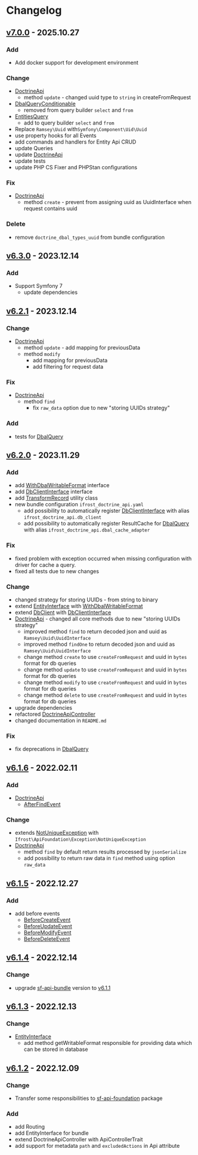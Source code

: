# Changelog
## [v7.0.0] - 2025.10.27
### Add
- Add docker support for development environment

### Change
- [DoctrineApi](src/Utility/DoctrineApi.php)
  - method `update` - changed uuid type to `string` in createFromRequest
- [DbalQueryConditionable](src/Query/DbalQueryConditionable.php)
  - removed from query builder `select` and `from`
- [EntitiesQuery](src/Query/Entity/EntitiesQuery.php)
  - add to query builder `select` and `from`
- Replace `Ramsey\Uuid` with`Symfony\Component\Uid\Uuid`
- use property hooks for all Events
- add commands and handlers for Entity Api CRUD
- update Queries
- update [DoctrineApi](src/Utility/DoctrineApi.php)
- update tests
- update PHP CS Fixer and PHPStan configurations

### Fix
- [DoctrineApi](src/Utility/DoctrineApi.php)
  - method `create` - prevent from assigning uuid as UuidInterface when request contains uuid

### Delete
- remove `doctrine_dbal_types_uuid` from bundle configuration

## [v6.3.0] - 2023.12.14
### Add
- Support Symfony 7
  - update dependencies

## [v6.2.1] - 2023.12.14
### Change
- [DoctrineApi](src/Utility/DoctrineApi.php)
  - method `update` - add mapping for previousData
  - method `modify`
    - add mapping for previousData
    - add filtering for request data

### Fix
- [DoctrineApi](src/Utility/DoctrineApi.php)
  - method `find`
    - fix `raw_data` option due to new "storing UUIDs strategy"

### Add
- tests for [DbalQuery](src/Query/DbalQuery.php)

## [v6.2.0] - 2023.11.29
### Add
- add [WithDbalWritableFormat](src/Entity/WithDbalWritableFormat.php) interface
- add [DbClientInterface](src/Utility/DbClientInterface.php) interface
- add [TransformRecord](src/Utility/TransformRecord.php) utility class
- new bundle configuration `ifrost_doctrine_api.yaml`
  - add possibility to automatically register [DbClientInterface](src/Utility/DbClientInterface.php) with alias `ifrost_doctrine_api.db_client`
  - add possibility to automatically register ResultCache for [DbalQuery](src/Query/DbalQuery.php) with alias `ifrost_doctrine_api.dbal_cache_adapter`

### Fix
- fixed problem with exception occurred when missing configuration with driver for cache a query.
- fixed all tests due to new changes

### Change
- changed strategy for storing UUIDs - from string to binary
- extend [EntityInterface](src/Entity/EntityInterface.php) with [WithDbalWritableFormat](src/Entity/WithDbalWritableFormat.php)
- extend [DbClient](src/Utility/DbClient.php) with [DbClientInterface](src/Utility/DbClientInterface.php)
- [DoctrineApi](src/Utility/DoctrineApi.php) - changed all core methods due to new "storing UUIDs strategy"
  - improved method `find` to return decoded json and uuid as `Ramsey\Uuid\UuidInterface`
  - improved method `findOne` to return decoded json and uuid as `Ramsey\Uuid\UuidInterface`
  - change method `create` to use `createFromRequest` and uuid in `bytes` format for db queries
  - change method `update` to use `createFromRequest` and uuid in `bytes` format for db queries
  - change method `modify` to use `createFromRequest` and uuid in `bytes` format for db queries
  - change method `delete` to use `createFromRequest` and uuid in `bytes` format for db queries
- upgrade dependencies
- refactored [DoctrineApiController](src/Controller/DoctrineApiController.php)
- changed documentation in `README.md`

### Fix
- fix deprecations in [DbalQuery](src/Query/DbalQuery.php)

## [v6.1.6] - 2022.02.11
### Add
- [DoctrineApi](src/Utility/DoctrineApi.php)
  - [AfterFindEvent](src/Event/AfterFindEvent.php)
### Change
- extends [NotUniqueException](src/Exception/NotUniqueException.php) with `Ifrost\ApiFoundation\Exception\NotUniqueException`
- [DoctrineApi](src/Utility/DoctrineApi.php)
  - method `find` by default return results processed by `jsonSerialize` 
  - add possibility to return raw data in `find` method using option `raw_data`

## [v6.1.5] - 2022.12.27
### Add
- add before events 
  - [BeforeCreateEvent](src/Event/BeforeCreateEvent.php)
  - [BeforeUpdateEvent](src/Event/BeforeUpdateEvent.php)
  - [BeforeModifyEvent](src/Event/BeforeModifyEvent.php)
  - [BeforeDeleteEvent](src/Event/BeforeDeleteEvent.php)

## [v6.1.4] - 2022.12.14
### Change
- upgrade [sf-api-bundle](https://github.com/grzegorz-jamroz/sf-api-bundle) version to [v6.1.1](https://github.com/grzegorz-jamroz/sf-api-bundle/releases/tag/v6.1.1)

## [v6.1.3] - 2022.12.13
### Change
- [EntityInterface](src/Entity/EntityInterface.php)
  - add method getWritableFormat responsible for providing data which can be stored in database

## [v6.1.2] - 2022.12.09
### Change
- Transfer some responsibilities to [sf-api-foundation](https://github.com/grzegorz-jamroz/sf-api-foundation) package
### Add
- add Routing
- add EntityInterface for bundle
- extend DoctrineApiController with ApiControllerTrait
- add support for metadata `path` and `excludedActions` in Api attribute

[v7.0.0]: https://github.com/grzegorz-jamroz/sf-doctrine-api-bundle/releases/tag/v7.0.0
[v6.3.0]: https://github.com/grzegorz-jamroz/sf-doctrine-api-bundle/releases/tag/v6.3.0
[v6.2.1]: https://github.com/grzegorz-jamroz/sf-doctrine-api-bundle/releases/tag/v6.2.1
[v6.2.0]: https://github.com/grzegorz-jamroz/sf-doctrine-api-bundle/releases/tag/v6.2.0
[v6.1.6]: https://github.com/grzegorz-jamroz/sf-doctrine-api-bundle/releases/tag/v6.1.6
[v6.1.5]: https://github.com/grzegorz-jamroz/sf-doctrine-api-bundle/releases/tag/v6.1.5
[v6.1.4]: https://github.com/grzegorz-jamroz/sf-doctrine-api-bundle/releases/tag/v6.1.4
[v6.1.3]: https://github.com/grzegorz-jamroz/sf-doctrine-api-bundle/releases/tag/v6.1.3
[v6.1.2]: https://github.com/grzegorz-jamroz/sf-doctrine-api-bundle/releases/tag/v6.1.2
